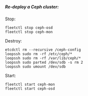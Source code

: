 ##### Re-deploy a Ceph cluster:

Stop:

```
fleetctl stop ceph-osd
fleetctl stop ceph-mon
```

Destroy:

```
etcdctl rm --recursive /ceph-config
loopssh sudo rm -rf /etc/ceph/*
loopssh sudo rm -rf /var/lib/ceph/*
loopssh sudo parted /dev/sdb -s rm 2
loopssh sudo umount /dev/sdb
```

Start:

```
fleetctl start ceph-mon
fleetctl start ceph-osd
```
